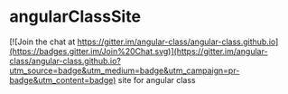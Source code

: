 # angularClassSite

[![Join the chat at https://gitter.im/angular-class/angular-class.github.io](https://badges.gitter.im/Join%20Chat.svg)](https://gitter.im/angular-class/angular-class.github.io?utm_source=badge&utm_medium=badge&utm_campaign=pr-badge&utm_content=badge)
site for angular class
